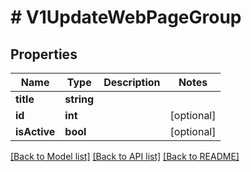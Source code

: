 # # V1UpdateWebPageGroup

## Properties

Name | Type | Description | Notes
------------ | ------------- | ------------- | -------------
**title** | **string** |  |
**id** | **int** |  | [optional]
**isActive** | **bool** |  | [optional]

[[Back to Model list]](../../README.md#models) [[Back to API list]](../../README.md#endpoints) [[Back to README]](../../README.md)

